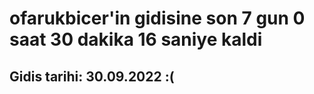 # ofarukbicer'in gidisine son 7 gun 0 saat 30 dakika 16 saniye kaldi

## Gidis tarihi: 30.09.2022 :(